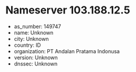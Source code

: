 # Nameserver 103.188.12.5

* as_number: 149747
* name: Unknown
* city: Unknown
* country: ID
* organization: PT Andalan Pratama Indonusa
* version: Unknown
* dnssec: Unknown
